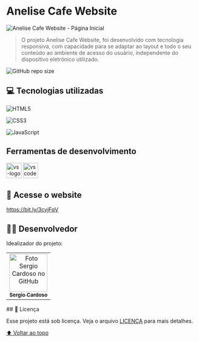 # Anelise Cafe Website



<img src="./assets/anelise-café-website-folder.png" alt="Anelise Cafe Website - Página Inicial">

> O projeto Anelise Cafe  Website, foi desenvolvido com tecnologia responsiva, com capacidade para se adaptar ao layout e todo o seu conteúdo ao ambiente de acesso do usuário, independente do dispositivo eletrônico utilizado.

![GitHub repo size](https://img.shields.io/github/repo-size/SergioLuisCardoso/README-template?style=for-the-badge)

## 💻 Tecnologias utilizadas
![HTML5](https://img.shields.io/badge/html5-%23E34F26.svg?logo=html5&logoColor=white)

![CSS3](https://img.shields.io/badge/css3-%231572B6.svg?logo=css3&logoColor=white)

![JavaScript](https://img.shields.io/badge/javascript-%23323330.svg?logo=javascript&logoColor=%23F7DF1E)


## Ferramentas de desenvolvimento
<p display="inline-block">
  <img width="40" src="https://static.wikia.nocookie.net/logopedia/images/e/ec/Microsoft_Visual_Studio_2022.svg" alt="vs-logo"/>
  <img width="40" src="https://upload.wikimedia.org/wikipedia/commons/thumb/9/9a/Visual_Studio_Code_1.35_icon.svg/2048px-Visual_Studio_Code_1.35_icon.svg.png" alt="vscode-logo"/>

</p>

## 🔗 Acesse o website

https://bit.ly/3cvjFqV

## 👨‍💻 Desenvolvedor

Idealizador do projeto:

<table>
  <tr>
    <td align="center">
      <a href="#">
        <img src="https://avatars.githubusercontent.com/u/55567543?v=4" width="100px;" alt="Foto Sergio Cardoso no GitHub"/><br>
        <sub>
          <b>Sergio Cardoso</b>
        </sub>
      </a>
    </td>
    
  </tr>
</table>
## 📝 Licença

Esse projeto está sob licença. Veja o arquivo [LICENÇA](LICENSE.md) para mais detalhes.

[⬆ Voltar ao topo](#anelise-cafe-website)<br>


